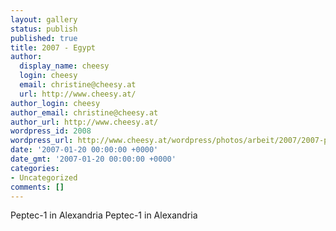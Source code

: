 ```yaml
---
layout: gallery
status: publish
published: true
title: 2007 - Egypt
author:
  display_name: cheesy
  login: cheesy
  email: christine@cheesy.at
  url: http://www.cheesy.at/
author_login: cheesy
author_email: christine@cheesy.at
author_url: http://www.cheesy.at/
wordpress_id: 2008
wordpress_url: http://www.cheesy.at/wordpress/photos/arbeit/2007/2007-peptec1/2007-egypt/
date: '2007-01-20 00:00:00 +0000'
date_gmt: '2007-01-20 00:00:00 +0000'
categories:
- Uncategorized
comments: []
---
```

<!--:de-->Peptec-1 in Alexandria
<!--:--><!--:en-->Peptec-1 in Alexandria
<!--:-->
